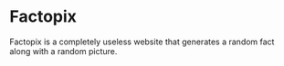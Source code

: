 # Factopix

Factopix is a completely useless website that generates a random fact along with a random picture.


